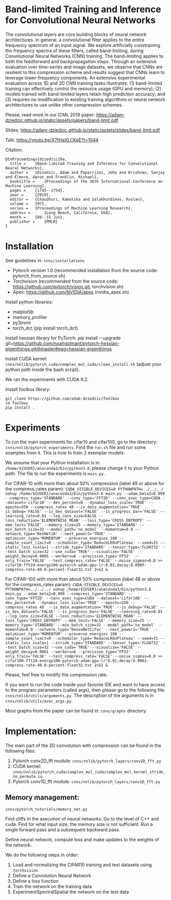 # Band-limited Training and Inference for Convolutional Neural Networks

The convolutional layers are core building blocks of neural network architectures. In general, a convolutional filter applies to the entire frequency spectrum of an input signal. We explore artificially constraining the frequency spectra of these filters, called band-limiting, during Convolutional Neural Networks (CNN) training. The band-limiting applies to both the feedforward and backpropagation steps. Through an extensive evaluation over time-series and image datasets, we observe that CNNs are resilient to this compression scheme and results suggest that CNNs learn to leverage lower-frequency components. An extensive experimental evaluation across 1D and 2D CNN training tasks illustrates: (1) band-limited training can effectively control the resource usage (GPU and memory); (2) models trained with band-limited layers retain high prediction accuracy; and (3) requires no modification to existing training algorithms or neural network architectures to use unlike other compression schemes.

Please, read more in our ICML 2019 paper: https://adam-dziedzic.github.io/static/assets/papers/band-limit.pdf

Slides: https://adam-dziedzic.github.io/static/assets/slides/band-limit.pdf

Talk: https://youtu.be/X7fHaXLCKeE?t=1044

Citation:
```
@InProceedings{dziedzic19a,
  title = 	 {Band-limited Training and Inference for Convolutional Neural Networks},
  author = 	 {Dziedzic, Adam and Paparrizos, John and Krishnan, Sanjay and Elmore, Aaron and Franklin, Michael},
  booktitle = 	 {Proceedings of the 36th International Conference on Machine Learning},
  pages = 	 {1745--1754},
  year = 	 {2019},
  editor = 	 {Chaudhuri, Kamalika and Salakhutdinov, Ruslan},
  volume = 	 {97},
  series = 	 {Proceedings of Machine Learning Research},
  address = 	 {Long Beach, California, USA},
  month = 	 {09--15 Jun},
  publisher = 	 {PMLR}
}
```

# Installation
See guidelines in: `cnns/installations`
- Pytorch version 1.0 (recommended installation from the source code: pytorch_from_source.sh)
- Torchvision (recommended from the source code: https://github.com/pytorch/vision.git, torchvision.sh)
- Apex: https://github.com/NVIDIA/apex (nvidia_apex.sh)

Install python libraries:
- matplotlib
- memory_profiler
- py3nvml
- torch_dct (pip install torch_dct)

Install hessian library for PyTorch:
pip install --upgrade git+https://github.com/noahgolmant/pytorch-hessian-eigenthings.git@master#egg=hessian-eigenthings

Install CUDA kernel:
`cnns/nnlib/pytorch_cuda/complex_mul_cuda/clean_install.sh` (adjust your python path inside the bash script).

We ran the experiments with CUDA 9.2.

Install foolbox library:
```
git clone https://github.com/adam-dziedzic/foolbox
cd foolbox
pip install .
```

# Experiments
To run the main experiments for cifar10 and cifar100, go to the directory: `cnns/nnlib/pytorch_experiments`.
Find the `run.sh` file and run some examples from it. This is how to train 2 exemplar models:

We assume that your Python installation is in: `/home/${USER}/anaconda3/bin/python3.6`, please change it to your Python path.
The file to run the experiments is `main.py`.

For CIFAR-10 with more than about 50% compression (label 48 or above for the compress_rates param):
`CUDA_VISIBLE_DEVICES=0 PYTHONPATH=../../../ nohup /home/${USER}/anaconda3/bin/python3.6 main.py --adam_beta2=0.999 --compress_type='STANDARD' --conv_type='FFT2D' --conv_exec_type=CUDA --dataset='cifar10' --dev_percent=0 --dynamic_loss_scale='TRUE' --epochs=350 --compress_rates 48 --is_data_augmentation='TRUE' --is_debug='FALSE' --is_dev_dataset='FALSE' --is_progress_bar='FALSE' --learning_rate=0.01 --log_conv_size=FALSE --loss_reduction='ELEMENTWISE_MEAN' --loss_type='CROSS_ENTROPY' --mem_test='FALSE' --memory_size=25 --memory_type='STANDARD' --min_batch_size=32 --model_path='no_model' --momentum=0.9 --network_type='ResNet18' --next_power2='TRUE' --optimizer_type='MOMENTUM' --preserve_energies 100 --sample_count_limit=0 --scheduler_type='ReduceLROnPlateau' --seed=31 --static_loss_scale=1 --stride_type='STANDARD' --tensor_type='FLOAT32' --test_batch_size=32 --use_cuda='TRUE' --visualize='FALSE' --weight_decay=0.0005 --workers=6 --precision_type='FP32'  --only_train='FALSE' --test_compress_rate='FALSE' --noise_sigmas=0.0 >> cifar10-fft2d-energy100-pytorch-adam-gpu-lr:0.01,decay:0.0005-compress-rate-48.0-percent-float32.txt 2>&1 &`

For CIFAR-100 with more than about 50% compression (label 48 or above for the compress_rates param):
`CUDA_VISIBLE_DEVICES=0 PYTHONPATH=../../../ nohup /home/${USER}/anaconda3/bin/python3.6 main.py --adam_beta2=0.999 --compress_type='STANDARD' --conv_type='FFT2D' --conv_exec_type=CUDA --dataset='cifar100' --dev_percent=0 --dynamic_loss_scale='TRUE' --epochs=350 --compress_rates 48  --is_data_augmentation='TRUE' --is_debug='FALSE' --is_dev_dataset='FALSE' --is_progress_bar='FALSE' --learning_rate=0.01 --log_conv_size=FALSE --loss_reduction='ELEMENTWISE_MEAN' --loss_type='CROSS_ENTROPY' --mem_test='FALSE' --memory_size=25 --memory_type='STANDARD' --min_batch_size=32 --model_path='no_model' --momentum=0.9 --network_type='DenseNetCifar' --next_power2='TRUE' --optimizer_type='MOMENTUM' --preserve_energies 100 --sample_count_limit=0 --scheduler_type='ReduceLROnPlateau' --seed=31 --static_loss_scale=1 --stride_type='STANDARD' --tensor_type='FLOAT32' --test_batch_size=32 --use_cuda='TRUE' --visualize='FALSE' --weight_decay=0.0001 --workers=6 --precision_type='FP32'  --only_train='FALSE' --test_compress_rate='FALSE' --noise_sigmas=0.0 >> cifar100-fft2d-energy100-pytorch-adam-gpu-lr:0.01,decay:0.0001-compress-rate-48.0-percent-float32.txt 2>&1 &`

Please, feel free to modify the compression rate.

If you want to run the code inside your favorite IDE and want to have access to the program parameters (called args), then please go to the following file: `cnns/nnlib/utils/arguments.py`. The description of the arguments is in `cnns/nnlib/utils/exec_args.py`.

Most graphs from the paper can be found in: `cnns/graphs` directory.

# Implementation:
The main part of the 2D convolution with compression can be found in the following files:
1. Pytorch conv2D_fft module: `cnns/nnlib/pytorch_layers/conv2D_fft.py`
2. CUDA kernel: `cnns/nnlib/pytorch_cuda/complex_mul_cuda/complex_mul_kernel_stride_no_permute.cu`
3. Pytorch conv1D_fft module: `cnns/nnlib/pytorch_layers/conv1D_fft.py`

## Memory management:
`cnns/pytorch_tutorials/memory_net.py`

Find cliffs in the execution of neural networks.
Go to the level of C++ and cuda.
Find for what input size, the memory size is not sufficient.
Run a single forward pass and a subsequent backward pass.

Define neural network, compute loss and make updates to the weights of the
network.


We do the following steps in order:

1. Load and normalizing the CIFAR10 training and test datasets using
   ``torchvision``
2. Define a Convolution Neural Network
3. Define a loss function
4. Train the network on the training data
5. ExperimentSpectralSpatial the network on the test data
